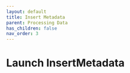 ```yaml
---
layout: default
title: Insert Metadata
parent: Processing Data
has_children: false
nav_order: 3
---
```

# Launch InsertMetadata
